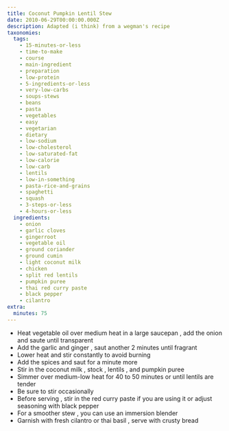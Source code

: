 ```yaml
---
title: Coconut Pumpkin Lentil Stew
date: 2010-06-29T00:00:00.000Z
description: Adapted (i think) from a wegman's recipe
taxonomies:
  tags:
    - 15-minutes-or-less
    - time-to-make
    - course
    - main-ingredient
    - preparation
    - low-protein
    - 5-ingredients-or-less
    - very-low-carbs
    - soups-stews
    - beans
    - pasta
    - vegetables
    - easy
    - vegetarian
    - dietary
    - low-sodium
    - low-cholesterol
    - low-saturated-fat
    - low-calorie
    - low-carb
    - lentils
    - low-in-something
    - pasta-rice-and-grains
    - spaghetti
    - squash
    - 3-steps-or-less
    - 4-hours-or-less
  ingredients:
    - onion
    - garlic cloves
    - gingerroot
    - vegetable oil
    - ground coriander
    - ground cumin
    - light coconut milk
    - chicken
    - split red lentils
    - pumpkin puree
    - thai red curry paste
    - black pepper
    - cilantro
extra:
  minutes: 75
---
```

 - Heat vegetable oil over medium heat in a large saucepan , add the onion and saute until transparent
 - Add the garlic and ginger , saut another 2 minutes until fragrant
 - Lower heat and stir constantly to avoid burning
 - Add the spices and saut for a minute more
 - Stir in the coconut milk , stock , lentils , and pumpkin puree
 - Simmer over medium-low heat for 40 to 50 minutes or until lentils are tender
 - Be sure to stir occasionally
 - Before serving , stir in the red curry paste if you are using it or adjust seasoning with black pepper
 - For a smoother stew , you can use an immersion blender
 - Garnish with fresh cilantro or thai basil , serve with crusty bread
